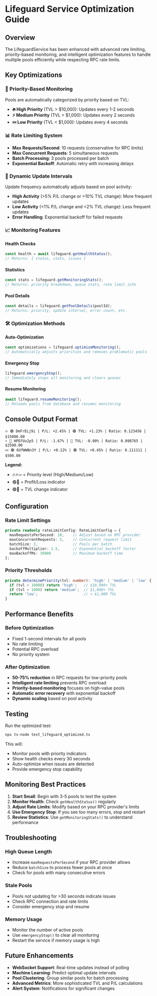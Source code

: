 # Lifeguard Service Optimization Guide

## Overview

The LifeguardService has been enhanced with advanced rate limiting, priority-based monitoring, and intelligent optimization features to handle multiple pools efficiently while respecting RPC rate limits.

## Key Optimizations

### 🚀 Priority-Based Monitoring

Pools are automatically categorized by priority based on TVL:

- **🔥 High Priority** (TVL > $10,000): Updates every 1-2 seconds
- **⚡ Medium Priority** (TVL > $1,000): Updates every 2 seconds  
- **💤 Low Priority** (TVL < $1,000): Updates every 4 seconds

### 📊 Rate Limiting System

- **Max Requests/Second**: 10 requests (conservative for RPC limits)
- **Max Concurrent Requests**: 5 simultaneous requests
- **Batch Processing**: 3 pools processed per batch
- **Exponential Backoff**: Automatic retry with increasing delays

### 🔄 Dynamic Update Intervals

Update frequency automatically adjusts based on pool activity:

- **High Activity** (>5% P/L change or >10% TVL change): More frequent updates
- **Low Activity** (<1% P/L change and <2% TVL change): Less frequent updates
- **Error Handling**: Exponential backoff for failed requests

### 📈 Monitoring Features

#### Health Checks
```typescript
const health = await lifeguard.getHealthStatus();
// Returns: { status, stats, issues }
```

#### Statistics
```typescript
const stats = lifeguard.getMonitoringStats();
// Returns: priority breakdown, queue stats, rate limit info
```

#### Pool Details
```typescript
const details = lifeguard.getPoolDetails(poolId);
// Returns: priority, update interval, error count, etc.
```

### 🛠️ Optimization Methods

#### Auto-Optimization
```typescript
const optimizations = lifeguard.optimizeMonitoring();
// Automatically adjusts priorities and removes problematic pools
```

#### Emergency Stop
```typescript
lifeguard.emergencyStop();
// Immediately stops all monitoring and clears queues
```

#### Resume Monitoring
```typescript
await lifeguard.resumeMonitoring();
// Reloads pools from database and resumes monitoring
```

## Console Output Format

```
🔥 🟢 DmFrELj9i | P/L: +2.45% | 🟢 TVL: +1.23% | Ratio: 0.123456 | $15000.00
⚡ 🔴 HPD7Ux2p5 | P/L: -1.67% | 🔴 TVL: -8.90% | Ratio: 0.098765 | $2500.00
💤 🟢 6UfWWBn3Y | P/L: +0.12% | 🟢 TVL: +0.45% | Ratio: 0.111111 | $500.00
```

**Legend:**
- 🔥⚡💤 = Priority level (High/Medium/Low)
- 🟢🔴 = Profit/Loss indicator
- 🟢🔴 = TVL change indicator

## Configuration

### Rate Limit Settings
```typescript
private readonly rateLimitConfig: RateLimitConfig = {
  maxRequestsPerSecond: 10,    // Adjust based on RPC provider
  maxConcurrentRequests: 5,    // Concurrent request limit
  batchSize: 3,                // Pools per batch
  backoffMultiplier: 1.5,      // Exponential backoff factor
  maxBackoffMs: 30000          // Maximum backoff time
};
```

### Priority Thresholds
```typescript
private determinePriority(tvl: number): 'high' | 'medium' | 'low' {
  if (tvl > 10000) return 'high';   // $10,000+ TVL
  if (tvl > 1000) return 'medium';  // $1,000+ TVL
  return 'low';                     // < $1,000 TVL
}
```

## Performance Benefits

### Before Optimization
- Fixed 1-second intervals for all pools
- No rate limiting
- Potential RPC overload
- No priority system

### After Optimization
- **50-75% reduction** in RPC requests for low-priority pools
- **Intelligent rate limiting** prevents RPC overload
- **Priority-based monitoring** focuses on high-value pools
- **Automatic error recovery** with exponential backoff
- **Dynamic scaling** based on pool activity

## Testing

Run the optimized test:
```bash
npx ts-node test_lifeguard_optimized.ts
```

This will:
- Monitor pools with priority indicators
- Show health checks every 30 seconds
- Auto-optimize when issues are detected
- Provide emergency stop capability

## Monitoring Best Practices

1. **Start Small**: Begin with 3-5 pools to test the system
2. **Monitor Health**: Check `getHealthStatus()` regularly
3. **Adjust Rate Limits**: Modify based on your RPC provider's limits
4. **Use Emergency Stop**: If you see too many errors, stop and restart
5. **Review Statistics**: Use `getMonitoringStats()` to understand performance

## Troubleshooting

### High Queue Length
- Increase `maxRequestsPerSecond` if your RPC provider allows
- Reduce `batchSize` to process fewer pools at once
- Check for pools with many consecutive errors

### Stale Pools
- Pools not updating for >30 seconds indicate issues
- Check RPC connection and rate limits
- Consider emergency stop and resume

### Memory Usage
- Monitor the number of active pools
- Use `emergencyStop()` to clear all monitoring
- Restart the service if memory usage is high

## Future Enhancements

- **WebSocket Support**: Real-time updates instead of polling
- **Machine Learning**: Predict optimal update intervals
- **Pool Clustering**: Group similar pools for batch processing
- **Advanced Metrics**: More sophisticated TVL and P/L calculations
- **Alert System**: Notifications for significant changes 